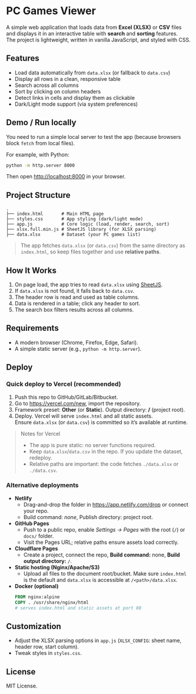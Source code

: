 # PC Games Viewer

A simple web application that loads data from **Excel (XLSX)** or **CSV** files and displays it in an interactive table with **search** and **sorting** features.  
The project is lightweight, written in vanilla JavaScript, and styled with CSS.

## Features
- Load data automatically from `data.xlsx` (or fallback to `data.csv`)
- Display all rows in a clean, responsive table
- Search across all columns
- Sort by clicking on column headers
- Detect links in cells and display them as clickable
- Dark/Light mode support (via system preferences)

## Demo / Run locally
You need to run a simple local server to test the app (because browsers block `fetch` from local files).

For example, with Python:
```bash
python -m http.server 8000
```
Then open <http://localhost:8000> in your browser.

## Project Structure
```
.
├── index.html       # Main HTML page
├── styles.css       # App styling (dark/light mode)
├── app.js           # Core logic (load, render, search, sort)
├── xlsx.full.min.js # SheetJS library (for XLSX parsing)
├── data.xlsx        # Dataset (your PC games list)
```
> The app fetches `data.xlsx` (or `data.csv`) from the same directory as `index.html`, so keep files together and use **relative paths**.

## How It Works
1. On page load, the app tries to read `data.xlsx` using [SheetJS](https://sheetjs.com/).
2. If `data.xlsx` is not found, it falls back to `data.csv`.
3. The header row is read and used as table columns.
4. Data is rendered in a table; click any header to sort.
5. The search box filters results across all columns.

## Requirements
- A modern browser (Chrome, Firefox, Edge, Safari).
- A simple static server (e.g., `python -m http.server`).

## Deploy

### Quick deploy to Vercel (recommended)
1. Push this repo to GitHub/GitLab/Bitbucket.
2. Go to <https://vercel.com/new>, import the repository.
3. Framework preset: **Other** (or **Static**). Output directory: **/** (project root).
4. Deploy. Vercel will serve `index.html` and all static assets.  
   Ensure `data.xlsx` (or `data.csv`) is committed so it’s available at runtime.


> Notes for Vercel
> - The app is pure static: no server functions required.
> - Keep `data.xlsx`/`data.csv` in the repo. If you update the dataset, redeploy.
> - Relative paths are important: the code fetches `./data.xlsx` or `./data.csv`.

### Alternative deployments
- **Netlify**
  - Drag-and-drop the folder in <https://app.netlify.com/drop> or connect your repo.
  - Build command: *none*, Publish directory: project root.
- **GitHub Pages**
  - Push to a public repo, enable *Settings → Pages* with the root (`/`) or `docs/` folder.
  - Visit the Pages URL; relative paths ensure assets load correctly.
- **Cloudflare Pages**
  - Create a project, connect the repo, **Build command:** none, **Build output directory:** `/`.
- **Static hosting (Nginx/Apache/S3)**
  - Upload all files to the document root/bucket. Make sure `index.html` is the default and `data.xlsx` is accessible at `/<path>/data.xlsx`.
- **Docker (optional)**
  ```dockerfile
  FROM nginx:alpine
  COPY . /usr/share/nginx/html
  # serves index.html and static assets at port 80
  ```

## Customization
- Adjust the XLSX parsing options in `app.js` (`XLSX_CONFIG`: sheet name, header row, start column).
- Tweak styles in `styles.css`.

## License
MIT License.
